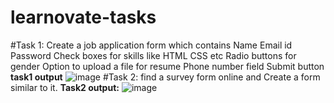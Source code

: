 # learnovate-tasks
#Task 1: 
Create a job application form which contains
    Name 
    Email id
    Password
    Check boxes for skills like HTML CSS etc
    Radio buttons for gender
    Option to upload a file for resume
    Phone number field
    Submit button
**task1 output**
![image](https://user-images.githubusercontent.com/55503264/128562673-f212f296-fd45-4b0a-8d75-029e0ee006a1.png)
#Task 2: find a survey form online and Create a form similar to it.
**Task2 output:**
![image](https://user-images.githubusercontent.com/55503264/128565391-e2de451a-cb11-47e0-8f73-603dbc5ddbc8.png)
